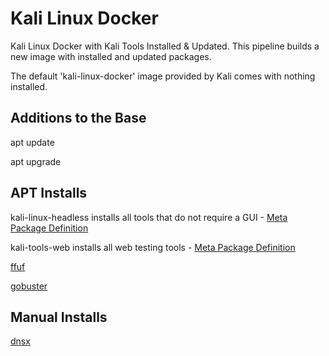 # Kali Linux Docker

Kali Linux Docker with Kali Tools Installed & Updated. This pipeline builds a new image with installed and updated packages.

The default 'kali-linux-docker' image provided by Kali comes with nothing installed.

## Additions to the Base
apt update

apt upgrade

## APT Installs
kali-linux-headless installs all tools that do not require a GUI - [Meta Package Definition](https://gitlab.com/kalilinux/packages/kali-meta/blob/kali/master/debian/control#L110)

kali-tools-web installs all web testing tools - [Meta Package Definition](https://gitlab.com/kalilinux/packages/kali-meta/blob/kali/master/debian/control#L984)

[ffuf](https://github.com/ffuf/ffuf)

[gobuster](https://github.com/OJ/gobuster)

## Manual Installs

[dnsx](https://github.com/projectdiscovery/dnsx)
